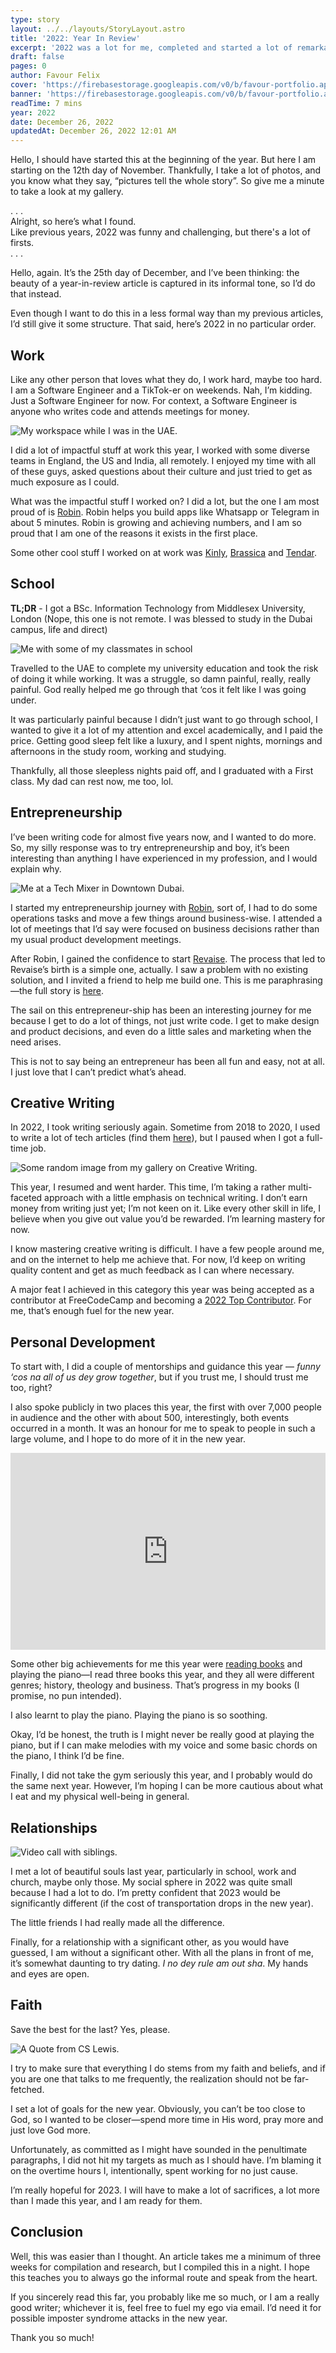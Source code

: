 ```yaml
---
type: story
layout: ../../layouts/StoryLayout.astro
title: '2022: Year In Review'
excerpt: '2022 was a lot for me, completed and started a lot of remarkable things. In this article, I share a couple of things I learnt while going through my challenges, there might be lessons for you too.'
draft: false
pages: 0
author: Favour Felix
cover: 'https://firebasestorage.googleapis.com/v0/b/favour-portfolio.appspot.com/o/stories%2F2022-1.jpeg?alt=media&token=37fbe434-8a41-4d22-857e-cc40405f5de7'
banner: 'https://firebasestorage.googleapis.com/v0/b/favour-portfolio.appspot.com/o/stories%2F2022-1.webp?alt=media&token=b614f1d9-37b4-4dee-b9fd-414dc9638f76'
readTime: 7 mins
year: 2022
date: December 26, 2022
updatedAt: December 26, 2022 12:01 AM
---
```


Hello, I should have started this at the beginning of the year. But here I am starting on the 12th day of November. Thankfully, I take a lot of photos, and you know what they say, “pictures tell the whole story”. So give me a minute to take a look at my gallery.
<section class="first">
. . .
</section>
Alright, so here’s what I found. <br /> Like previous years, 2022 was funny and challenging, but there's a lot of firsts.
<section>
. . .
</section>

Hello, again. It’s the 25th day of December, and I’ve been thinking: the beauty of a year-in-review article is captured in its informal tone, so I’d do that instead.

Even though I want to do this in a less formal way than my previous articles, I’d still give it some structure. That said, here’s 2022 in no particular order.

## Work

Like any other person that loves what they do, I work hard, maybe too hard. I am a Software Engineer and a TikTok-er on weekends. Nah, I’m kidding. Just a Software Engineer for now. For context, a Software Engineer is anyone who writes code and attends meetings for money.

![My workspace while I was in the UAE.](https://firebasestorage.googleapis.com/v0/b/favour-portfolio.appspot.com/o/stories%2F2022-work.webp?alt=media&token=9fcaed0e-2ecf-4de0-945f-64f3674d08ca)

I did a lot of impactful stuff at work this year, I worked with some diverse teams in England, the US and India, all remotely. I enjoyed my time with all of these guys, asked questions about their culture and just tried to get as much exposure as I could.

What was the impactful stuff I worked on? I did a lot, but the one I am most proud of is [Robin](https://robinapp.co?ref=favourfelix.com). Robin helps you build apps like Whatsapp or Telegram in about 5 minutes. Robin is growing and achieving numbers, and I am so proud that I am one of the reasons it exists in the first place. 

Some other cool stuff I worked on at work was [Kinly](http://bekinly.com), [Brassica](http://brassicafin.com) and [Tendar](http://tendar.co).

## School

**TL;DR** - I got a BSc. Information Technology from Middlesex University, London (Nope, this one is not remote. I was blessed to study in the Dubai campus, life and direct)

![Me with some of my classmates in school](https://firebasestorage.googleapis.com/v0/b/favour-portfolio.appspot.com/o/stories%2F2022-school.webp?alt=media&token=bad31e67-1629-4fa1-9abc-8a191977ab5f)

Travelled to the UAE to complete my university education and took the risk of doing it while working. It was a struggle, so damn painful, really, really painful. God really helped me go through that ‘cos it felt like I was going under.

It was particularly painful because I didn’t just want to go through school, I wanted to give it a lot of my attention and excel academically, and I paid the price. Getting good sleep felt like a luxury, and I spent nights, mornings and afternoons in the study room, working and studying.

Thankfully, all those sleepless nights paid off, and I graduated with a First class. My dad can rest now, me too, lol.

## Entrepreneurship

I’ve been writing code for almost five years now, and I wanted to do more. So, my silly response was to try entrepreneurship and boy, it’s been interesting than anything I have experienced in my profession, and I would explain why.

![Me at a Tech Mixer in Downtown Dubai.](https://firebasestorage.googleapis.com/v0/b/favour-portfolio.appspot.com/o/stories%2F2022-entrepreneurship.webp?alt=media&token=d325cdda-d414-4566-80d9-754b1f4a0ef9)

I started my entrepreneurship journey with [Robin](https://robinapp.co), sort of, I had to do some operations tasks and move a few things around business-wise. I attended a lot of meetings that I’d say were focused on business decisions rather than my usual product development meetings.

After Robin, I gained the confidence to start [Revaise](https://revaise.com). The process that led to Revaise’s birth is a simple one, actually. I saw a problem with no existing solution, and I invited a friend to help me build one. This is me paraphrasing—the full story is [here](https://www.linkedin.com/posts/favourfelix_remotework-peerreview-productivity-activity-6998936201453821952-gARa?utm_source=share&utm_medium=member_desktop).

The sail on this entrepreneur-ship has been an interesting journey for me because I get to do a lot of things, not just write code. I get to make design and product decisions, and even do a little sales and marketing when the need arises.

This is not to say being an entrepreneur has been all fun and easy, not at all. I just love that I can’t predict what’s ahead.

## Creative Writing

In 2022, I took writing seriously again. Sometime from 2018 to 2020, I used to write a lot of tech articles (find them [here](https://theniclex.wordpress.com/author/raphfelix/)), but I paused when I got a full-time job.

![Some random image from my gallery on Creative Writing.](https://firebasestorage.googleapis.com/v0/b/favour-portfolio.appspot.com/o/stories%2F2022-writing.webp?alt=media&token=16360508-eefd-4b01-b4c9-fb1ed3f7c0e0)

This year, I resumed and went harder. This time, I’m taking a rather multi-faceted approach with a little emphasis on technical writing. I don’t earn money from writing just yet; I’m not keen on it. Like every other skill in life, I believe when you give out value you’d be rewarded. I’m learning mastery for now.

I know mastering creative writing is difficult. I have a few people around me, and on the internet to help me achieve that. For now, I’d keep on writing quality content and get as much feedback as I can where necessary.

A major feat I achieved in this category this year was being accepted as a contributor at FreeCodeCamp and becoming a [2022 Top Contributor](https://www.freecodecamp.org/news/freecodecamp-2022-top-contributors/). For me, that’s enough fuel for the new year.

## Personal Development

To start with, I did a couple of mentorships and guidance this year — *funny ‘cos na all of us dey grow together*, but if you trust me, I should trust me too, right?

I also spoke publicly in two places this year, the first with over 7,000 people in audience and the other with about 500, interestingly, both events occurred in a month. It was an honour for me to speak to people in such a large volume, and I hope to do more of it in the new year.

<iframe width="100%" height="315" src="https://www.youtube.com/embed/CQWh7XOo9Mg" title="YouTube video player" frameborder="0" allow="accelerometer; autoplay; clipboard-write; encrypted-media; gyroscope; picture-in-picture" allowfullscreen></iframe>

Some other big achievements for me this year were [reading books](https://favourfelix.com/books/) and playing the piano—I read three books this year, and they all were different genres; history, theology and business. That’s progress in my books (I promise, no pun intended).

I also learnt to play the piano. Playing the piano is so soothing. 

Okay, I’d be honest, the truth is I might never be really good at playing the piano, but if I can make melodies with my voice and some basic chords on the piano, I think I’d be fine.

Finally, I did not take the gym seriously this year, and I probably would do the same next year. However, I’m hoping I can be more cautious about what I eat and my physical well-being in general. 

## Relationships

![Video call with siblings.](https://firebasestorage.googleapis.com/v0/b/favour-portfolio.appspot.com/o/stories%2F2022-family.webp?alt=media&token=63e8df70-a9b1-430f-973c-c2ecec72b59f)

I met a lot of beautiful souls last year, particularly in school, work and church, maybe only those. My social sphere in 2022 was quite small because I had a lot to do. I’m pretty confident that 2023 would be significantly different (if the cost of transportation drops in the new year).

The little friends I had really made all the difference. 

Finally, for a relationship with a significant other, as you would have guessed, I am without a significant other. With all the plans in front of me, it’s somewhat daunting to try dating. *I no dey rule am out sha*. My hands and eyes are open.

## Faith

Save the best for the last? Yes, please.

![A Quote from CS Lewis.](https://firebasestorage.googleapis.com/v0/b/favour-portfolio.appspot.com/o/stories%2F2022-faith.webp?alt=media&token=5635227a-dcdd-4e80-88c9-102923f0f3da)

I try to make sure that everything I do stems from my faith and beliefs, and if you are one that talks to me frequently, the realization should not be far-fetched.

I set a lot of goals for the new year. Obviously, you can’t be too close to God, so I wanted to be closer—spend more time in His word, pray more and just love God more. 

Unfortunately, as committed as I might have sounded in the penultimate paragraphs, I did not hit my targets as much as I should have. I’m blaming it on the overtime hours I, intentionally, spent working for no just cause.

I’m really hopeful for 2023. I will have to make a lot of sacrifices, a lot more than I made this year, and I am ready for them.

## Conclusion

Well, this was easier than I thought. An article takes me a minimum of three weeks for compilation and research, but I compiled this in a night. I hope this teaches you to always go the informal route and speak from the heart.

If you sincerely read this far, you probably like me so much, or I am a really good writer; whichever it is, feel free to fuel my ego via email. I’d need it for possible imposter syndrome attacks in the new year.

Thank you so much!